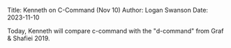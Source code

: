 Title: Kenneth on C-Command (Nov 10)
Author: Logan Swanson
Date: 2023-11-10

Today, Kenneth will compare c-command with the "d-command" from Graf & Shafiei 2019.

